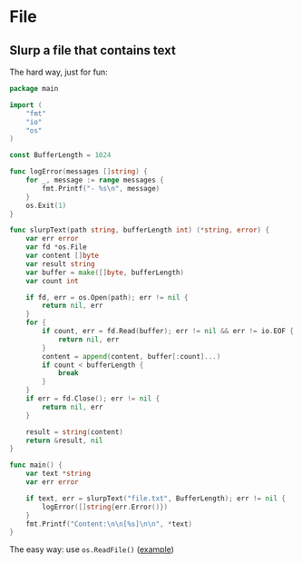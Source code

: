 # File

## Slurp a file that contains text

The hard way, just for fun:

```go
package main

import (
	"fmt"
	"io"
	"os"
)

const BufferLength = 1024

func logError(messages []string) {
	for _, message := range messages {
		fmt.Printf("- %s\n", message)
	}
	os.Exit(1)
}

func slurpText(path string, bufferLength int) (*string, error) {
	var err error
	var fd *os.File
	var content []byte
	var result string
	var buffer = make([]byte, bufferLength)
	var count int

	if fd, err = os.Open(path); err != nil {
		return nil, err
	}
	for {
		if count, err = fd.Read(buffer); err != nil && err != io.EOF {
			return nil, err
		}
		content = append(content, buffer[:count]...)
		if count < bufferLength {
			break
		}
	}
	if err = fd.Close(); err != nil {
		return nil, err
	}

	result = string(content)
	return &result, nil
}

func main() {
	var text *string
	var err error

	if text, err = slurpText("file.txt", BufferLength); err != nil {
		logError([]string{err.Error()})
	}
	fmt.Printf("Content:\n\n[%s]\n\n", *text)
}
```

The easy way: use `os.ReadFile()` ([example](https://gobyexample.com/reading-files))

